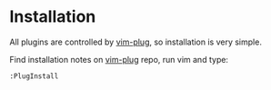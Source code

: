 Installation
============

All plugins are controlled by [vim-plug](https://github.com/junegunn/vim-plug), so installation is very simple.

Find installation notes on [vim-plug](https://github.com/junegunn/vim-plug/blob/master/README.md#usage) repo, run vim and type:

```vim
:PlugInstall
```
